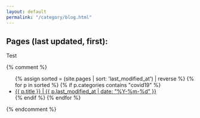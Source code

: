 ```yaml
---
layout: default
permalink: "/category/blog.html"
---
```


<h2>Pages (last updated, first):</h2>
Test

{% comment %}

<ul>
	{% assign sorted = (site.pages | sort: 'last_modified_at') | reverse %}
	{% for p in sorted %}
		{% if p.categories contains "covid19" %}
	  	 <li> <a href="{{ p.url | absolute_url }}">{{ p.title }} | {{ p.last_modified_at | date: "%Y-%m-%d" }} </a></li>
		{% endif %}
 	{% endfor %}
	</ul>

{% endcomment %}
